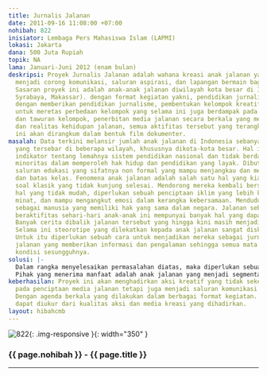 ```yaml
---
title: Jurnalis Jalanan
date: 2011-09-16 11:08:00 +07:00
nohibah: 822
inisiator: Lembaga Pers Mahasiswa Islam (LAPMI)
lokasi: Jakarta
dana: 500 Juta Rupiah
topik: NA
lama: Januari-Juni 2012 (enam bulan)
deskripsi: Proyek Jurnalis Jalanan adalah wahana kreasi anak jalanan yang diharapkan
  menjadi corong komunikasi, saluran aspirasi, dan lapangan bermain bagi anak jalanan.
  Sasaran proyek ini adalah anak-anak jalanan diwilayah kota besar di Indonesia (Jakarta,
  Syrabaya, Makassar). dengan format kegiatan yakni, pendidikan jurnalis anak jalanan
  dengan memberikan pendidikan jurnalisme, pembentukan kelompok kreatif anak jalanan
  untuk meretas perbedaan kelompok yang selama ini juga berdampak pada kekerasan jalanan
  dan tawuran kelompok, penerbitan media jalanan secara berkala yang memuat fakta
  dan realitas kehidupan jalanan, semua aktifitas tersebut yang terangkum dalam proyek
  ini akan dirangkum dalam bentuk film dokumenter.
masalah: Data terkini melansir jumlah anak jalanan di Indonesia sebanyak 230 ribu
  yang tersebar di beberapa wilayah, khususnya dikota-kota besar. Hal ini menjadi
  indikator tentang lemahnya sistem pendidikan nasional dan tidak berdayanya kelompok
  minoritas dalam memperoleh hak hidup dan pendidikan yang layak. Dibutuhkan sebuah
  saluran edukasi yang sifatnya non formal yang mampu menjangkau dan meretas sekat
  dan batas kelas. Fenomena anak jalanan adalah salah satu hal yang kian hari menjadi
  soal klasik yang tidak kunjung selesai. Mendorong mereka kembali bersekolah adalah
  hal yang tidak mudah, diperlukan sebuah penciptaan iklim yang lebih kondusif, menarik
  minat, dan mampu mengangkut emosi dalam kerangka kebersamaan. Mendudukkan anak jalanan
  sebagai manusia yang memiliki hak yang sama dalam negara. Jalanan sebagai tempat
  beraktifitas sehari-hari anak-anak ini mempunyai banyak hal yang dapat dieksplorasi.
  Banyak cerita dibalik jalanan tersebut yang hingga kini masih menjadi citra buruk.
  Selama ini steorotipe yang dilekatkan kepada anak jalanan sangat diskriminatif.
  Untuk itu diperlukan sebuah cara untuk menjadikan mereka sebagai jurnalis-jurnalis
  jalanan yang memberikan informasi dan pengalaman sehingga semua mata terbuka tentang
  kondisi sesungguhnya.
solusi: |-
  Dalam rangka menyelesaikan permasalahan diatas, maka diperlukan sebuah aksi kreatif yang mampu memberikan stimulus belajar bagi para anak jalanan. Media atau saluran kreatifitas, pelatihan jurnalistik yang mampu menjembatani mereka dalam sudut pandang atau pendekatan anak jalanan.
  Pihak yang menerima manfaat adalah anak jalanan yang menjadi segmentasi proyek ini secara khusus, dan masyarakat perkotaan, sebagai elemen yang ikut andil terhadap masalah tersebut. Juga pemerintah atau institusi terkait yang secara hukum memiliki tanggung jawab untuk menuntaskan masalah tersebut. Lokasi yang menjadi sasaran proyek ini adalah wilayah Jabodetabek.
keberhasilan: Proyek ini akan menghadirkan aksi kreatif yang tidak sekedar bermuara
  pada penciptaan media jalanan tetapi juga menjadi saluran komunikasi yang efektif.
  Dengan agenda berkala yang dilakukan dalam berbagai format kegiatan. Progressnya
  dapat diukur dari kualitas aksi dan media kreasi yang dihadirkan.
layout: hibahcmb
---
```


![822](/static/img/hibahcmb/822.png){: .img-responsive }{: width="350" }

### {{ page.nohibah }} - {{ page.title }}

---
